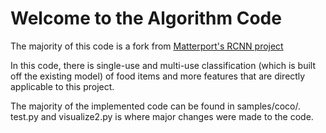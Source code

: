 # Welcome to the Algorithm Code

The majority of this code is a fork from [Matterport's RCNN project](https://github.com/matterport/Mask_RCNN)

In this code, there is single-use and multi-use classification (which is built off the existing model) of food items and more features that are directly applicable to this project.

The majority of the implemented code can be found in samples/coco/. test.py and visualize2.py is where major changes were made to the code.
